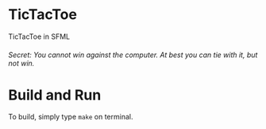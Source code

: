 # TicTacToe
TicTacToe in SFML
<h6>Secret: You cannot win against the computer. At best you can tie with it, but not win.</h6>

# Build and Run
To build, simply type ```make``` on terminal.
